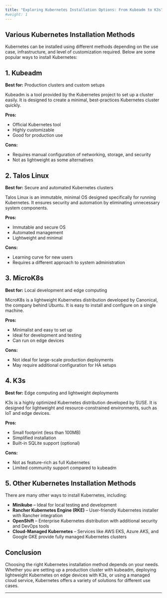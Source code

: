 ```yaml
---
title: "Exploring Kubernetes Installation Options: From Kubeadm to K3s"
#weight: 1
---
```


## Various Kubernetes Installation Methods

Kubernetes can be installed using different methods depending on the use case, infrastructure, and level of customization required. Below are some popular ways to install Kubernetes:

## 1. Kubeadm

**Best for:** Production clusters and custom setups

Kubeadm is a tool provided by the Kubernetes project to set up a cluster easily. It is designed to create a minimal, best-practices Kubernetes cluster quickly.

**Pros:**

- Official Kubernetes tool
- Highly customizable
- Good for production use

**Cons:**

- Requires manual configuration of networking, storage, and security
- Not as lightweight as some alternatives

## 2. Talos Linux

**Best for:** Secure and automated Kubernetes clusters

Talos Linux is an immutable, minimal OS designed specifically for running Kubernetes. It ensures security and automation by eliminating unnecessary system components.

**Pros:**

- Immutable and secure OS
- Automated management
- Lightweight and minimal

**Cons:**

- Learning curve for new users
- Requires a different approach to system administration

## 3. MicroK8s

**Best for:** Local development and edge computing

MicroK8s is a lightweight Kubernetes distribution developed by Canonical, the company behind Ubuntu. It is easy to install and configure on a single machine.

**Pros:**

- Minimalist and easy to set up
- Ideal for development and testing
- Can run on edge devices

**Cons:**

- Not ideal for large-scale production deployments
- May require additional configuration for HA setups

## 4. K3s

**Best for:** Edge computing and lightweight deployments

K3s is a highly optimized Kubernetes distribution developed by SUSE. It is designed for lightweight and resource-constrained environments, such as IoT and edge devices.

**Pros:**

- Small footprint (less than 100MB)
- Simplified installation
- Built-in SQLite support (optional)

**Cons:**

- Not as feature-rich as full Kubernetes
- Limited community support compared to kubeadm

## 5. Other Kubernetes Installation Methods

There are many other ways to install Kubernetes, including:

- **Minikube** – Ideal for local testing and development
- **Rancher Kubernetes Engine (RKE)** – User-friendly Kubernetes installer with Rancher integration
- **OpenShift** – Enterprise Kubernetes distribution with additional security and DevOps tools
- **Cloud-Managed Kubernetes** – Services like AWS EKS, Azure AKS, and Google GKE provide fully managed Kubernetes clusters

## Conclusion

Choosing the right Kubernetes installation method depends on your needs. Whether you are setting up a production cluster with kubeadm, deploying lightweight Kubernetes on edge devices with K3s, or using a managed cloud service, Kubernetes offers a variety of solutions for different use cases.

---

